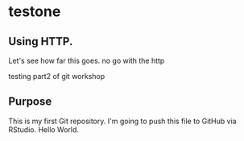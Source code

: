 # testone

## Using HTTP.  

Let's see how far this goes. no go with the http

testing part2 of git workshop

## Purpose
This is my first Git repository. I'm going to push this file to GitHub via RStudio. Hello World.